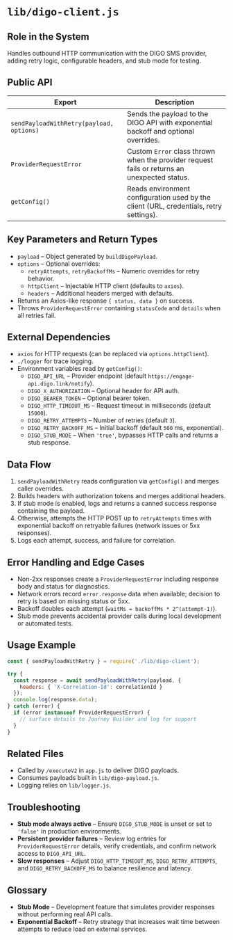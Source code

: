 # `lib/digo-client.js`

## Role in the System
Handles outbound HTTP communication with the DIGO SMS provider, adding retry logic, configurable headers, and stub mode for testing.

## Public API

| Export | Description |
| --- | --- |
| `sendPayloadWithRetry(payload, options)` | Sends the payload to the DIGO API with exponential backoff and optional overrides. |
| `ProviderRequestError` | Custom `Error` class thrown when the provider request fails or returns an unexpected status. |
| `getConfig()` | Reads environment configuration used by the client (URL, credentials, retry settings). |

## Key Parameters and Return Types

* `payload` – Object generated by `buildDigoPayload`.
* `options` – Optional overrides:
  * `retryAttempts`, `retryBackoffMs` – Numeric overrides for retry behavior.
  * `httpClient` – Injectable HTTP client (defaults to `axios`).
  * `headers` – Additional headers merged with defaults.
* Returns an Axios-like response `{ status, data }` on success.
* Throws `ProviderRequestError` containing `statusCode` and `details` when all retries fail.

## External Dependencies

* `axios` for HTTP requests (can be replaced via `options.httpClient`).
* `./logger` for trace logging.
* Environment variables read by `getConfig()`:
  * `DIGO_API_URL` – Provider endpoint (default `https://engage-api.digo.link/notify`).
  * `DIGO_X_AUTHORIZATION` – Optional header for API auth.
  * `DIGO_BEARER_TOKEN` – Optional bearer token.
  * `DIGO_HTTP_TIMEOUT_MS` – Request timeout in milliseconds (default `15000`).
  * `DIGO_RETRY_ATTEMPTS` – Number of retries (default `3`).
  * `DIGO_RETRY_BACKOFF_MS` – Initial backoff (default `500` ms, exponential).
  * `DIGO_STUB_MODE` – When `'true'`, bypasses HTTP calls and returns a stub response.

## Data Flow

1. `sendPayloadWithRetry` reads configuration via `getConfig()` and merges caller overrides.
2. Builds headers with authorization tokens and merges additional headers.
3. If stub mode is enabled, logs and returns a canned success response containing the payload.
4. Otherwise, attempts the HTTP POST up to `retryAttempts` times with exponential backoff on retryable failures (network issues or 5xx responses).
5. Logs each attempt, success, and failure for correlation.

## Error Handling and Edge Cases

* Non-2xx responses create a `ProviderRequestError` including response body and status for diagnostics.
* Network errors record `error.response` data when available; decision to retry is based on missing status or 5xx.
* Backoff doubles each attempt (`waitMs = backoffMs * 2^(attempt-1)`).
* Stub mode prevents accidental provider calls during local development or automated tests.

## Usage Example

```js
const { sendPayloadWithRetry } = require('./lib/digo-client');

try {
  const response = await sendPayloadWithRetry(payload, {
    headers: { 'X-Correlation-Id': correlationId }
  });
  console.log(response.data);
} catch (error) {
  if (error instanceof ProviderRequestError) {
    // surface details to Journey Builder and log for support
  }
}
```

## Related Files

* Called by `/executeV2` in `app.js` to deliver DIGO payloads.
* Consumes payloads built in `lib/digo-payload.js`.
* Logging relies on `lib/logger.js`.

## Troubleshooting

* **Stub mode always active** – Ensure `DIGO_STUB_MODE` is unset or set to `'false'` in production environments.
* **Persistent provider failures** – Review log entries for `ProviderRequestError` details, verify credentials, and confirm network access to `DIGO_API_URL`.
* **Slow responses** – Adjust `DIGO_HTTP_TIMEOUT_MS`, `DIGO_RETRY_ATTEMPTS`, and `DIGO_RETRY_BACKOFF_MS` to balance resilience and latency.

## Glossary

* **Stub Mode** – Development feature that simulates provider responses without performing real API calls.
* **Exponential Backoff** – Retry strategy that increases wait time between attempts to reduce load on external services.
